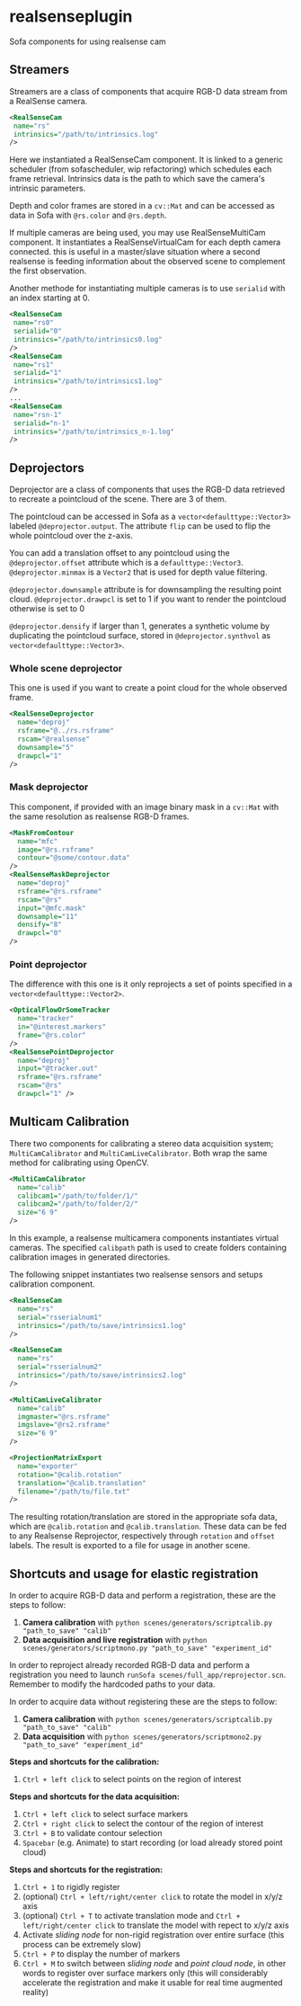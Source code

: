 # realsenseplugin
Sofa components for using realsense cam

## Streamers
Streamers are a class of components that acquire RGB-D data stream from a RealSense camera.
```xml
<RealSenseCam
 name="rs"
 intrinsics="/path/to/intrinsics.log"
/>
```
Here we instantiated a RealSenseCam component. It is linked to a generic scheduler (from sofascheduler, wip refactoring) which schedules each frame retrieval.
Intrinsics data is the path to which save the camera's intrinsic parameters.

Depth and color frames are stored in a `cv::Mat` and can be accessed as data in Sofa with `@rs.color` and `@rs.depth`.

If multiple cameras are being used, you may use RealSenseMultiCam component.
It instantiates a RealSenseVirtualCam for each depth camera connected. this is useful in a master/slave situation where a second realsense is feeding information about the observed scene to complement the first observation. 

Another methode for instantiating multiple cameras is to use `serialid` with an index starting at 0.
```xml
<RealSenseCam
 name="rs0"
 serialid="0"
 intrinsics="/path/to/intrinsics0.log"
/>
<RealSenseCam
 name="rs1"
 serialid="1"
 intrinsics="/path/to/intrinsics1.log"
/>
...
<RealSenseCam
 name="rsn-1"
 serialid="n-1"
 intrinsics="/path/to/intrinsics_n-1.log"
/>
```

## Deprojectors
Deprojector are a class of components that uses the RGB-D data retrieved to recreate a pointcloud of the scene.
There are 3 of them.

The pointcloud can be accessed in Sofa as a `vector<defaulttype::Vector3>` labeled `@deprojector.output`.
The attribute `flip` can be used to flip the whole pointcloud over the z-axis.

You can add a translation offset to any pointcloud using the `@deprojector.offset` attribute which is a `defaulttype::Vector3`.
`@deprojector.minmax` is a `Vector2` that is used for depth value filtering.

`@deprojector.downsample` attribute is for downsampling the resulting point cloud.
`@deprojector.drawpcl` is set to 1 if you want to render the pointcloud otherwise is set to 0

`@deprojector.densify` if larger than 1, generates a synthetic volume by duplicating the pointcloud surface, stored in `@deprojector.synthvol` as `vector<defaulttype::Vector3>`.

### Whole scene deprojector 
This one is used if you want to create a point cloud for the whole observed frame.
```xml
<RealSenseDeprojector
  name="deproj"
  rsframe="@../rs.rsframe"
  rscam="@realsense"
  downsample="5"
  drawpcl="1"
/>
```

### Mask deprojector 
This component, if provided with an image binary mask in a `cv::Mat` with the same resolution as realsense RGB-D frames.
```xml
<MaskFromContour
  name="mfc"
  image="@rs.rsframe"
  contour="@some/contour.data" 
/>
<RealSenseMaskDeprojector
  name="deproj"
  rsframe="@rs.rsframe"
  rscam="@rs"
  input="@mfc.mask"
  downsample="11"
  densify="8"
  drawpcl="0" 
/>
```

### Point deprojector 
The difference with this one is it only reprojects a set of points specified in a `vector<defaulttype::Vector2>`.
```xml
<OpticalFlowOrSomeTracker
  name="tracker"
  in="@interest.markers"
  frame="@rs.color"
/>
<RealSensePointDeprojector
  name="deproj"
  input="@tracker.out"
  rsframe="@rs.rsframe"
  rscam="@rs"
  drawpcl="1" />
```

## Multicam Calibration 
There two components for calibrating a stereo data acquisition system; `MultiCamCalibrator` and `MultiCamLiveCalibrator`.
Both wrap the same method for calibrating using OpenCV.
```xml
<MultiCamCalibrator
  name="calib"
  calibcam1="/path/to/folder/1/"
  calibcam2="/path/to/folder/2/"
  size="6 9"
/>
```
In this example, a realsense multicamera components instantiates virtual cameras. 
The specified `calibpath` path is used to create folders containing calibration images in generated directories.

The following snippet instantiates two realsense sensors and setups calibration component.
```xml
<RealSenseCam
  name="rs"
  serial="rsserialnum1"
  intrinsics="/path/to/save/intrinsics1.log"
/>

<RealSenseCam
  name="rs"
  serial="rsserialnum2"
  intrinsics="/path/to/save/intrinsics2.log"
/>

<MultiCamLiveCalibrator
  name="calib"
  imgmaster="@rs.rsframe"
  imgslave="@rs2.rsframe"
  size="6 9"
/>

<ProjectionMatrixExport
  name="exporter"
  rotation="@calib.rotation"
  translation="@calib.translation"
  filename="/path/to/file.txt"
/>
```

The resulting rotation/translation are stored in the appropriate sofa data, which are `@calib.rotation` and `@calib.translation`.
These data can be fed to any Realsense Reprojector, respectively through `rotation` and `offset` labels.
The result is exported to a file for usage in another scene.

## Shortcuts and usage for elastic registration
In order to acquire RGB-D data and perform a registration, these are the steps to follow:
1. **Camera calibration** with ```python scenes/generators/scriptcalib.py "path_to_save" "calib"```
2. **Data acquisition and live registration** with  ```python scenes/generators/scriptmono.py "path_to_save" "experiment_id"```

In order to reproject already recorded RGB-D data and perform a registration you need to launch ```runSofa scenes/full_app/reprojector.scn```. Remember to modify the hardcoded paths to your data.

In order to acquire data without registering these are the steps to follow:
1. **Camera calibration** with ```python scenes/generators/scriptcalib.py "path_to_save" "calib"```
2. **Data acquisition** with  ```python scenes/generators/scriptmono2.py "path_to_save" "experiment_id"```

**Steps and shortcuts for the calibration:**
1. ```Ctrl + left click``` to select points on the region of interest

**Steps and shortcuts for the data acquisition:**
1. ```Ctrl + left click``` to select surface markers
2. ```Ctrl + right click``` to select the contour of the region of interest
3. ```Ctrl + B``` to validate contour selection
4. ```Spacebar``` (e.g. Animate) to start recording (or load already stored point cloud)

**Steps and shortcuts for the registration:**
1. ```Ctrl + 1``` to rigidly register
2. (optional) ```Ctrl + left/right/center click``` to rotate the model in x/y/z axis
3. (optional) ```Ctrl + T``` to activate translation mode and ```Ctrl + left/right/center click``` to translate the model with repect to x/y/z axis
4. Activate *sliding node* for non-rigid registration over entire surface (this process can be extremely slow)
5. ```Ctrl + P``` to display the number of markers
6. ```Ctrl + M``` to switch between *sliding node* and *point cloud node*, in other words to register over surface markers only (this will considerably accelerate the registration and make it usable for real time augmented reality)




